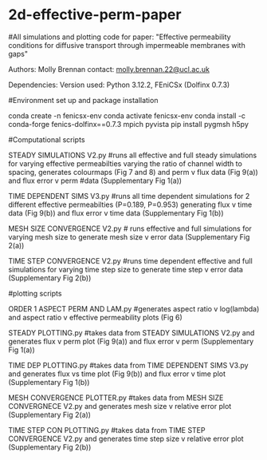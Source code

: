 # 2d-effective-perm-paper
#All simulations and plotting code for paper: "Effective permeability conditions for diffusive transport through impermeable membranes with gaps" 

Authors: Molly Brennan contact: molly.brennan.22@ucl.ac.uk

Dependencies:
Version used: Python 3.12.2, FEniCSx (Dolfinx 0.7.3)

#Environment set up and package installation

conda create -n fenicsx-env
conda activate fenicsx-env
conda install -c conda-forge fenics-dolfinx==0.7.3 mpich pyvista
pip install pygmsh h5py



#Computational scripts

STEADY SIMULATIONS V2.py #runs all effective and full steady simulations for varying effective permeabilties varying the ratio of channel width to spacing, generates colourmaps (Fig 7 and 8) and perm v flux data (Fig 9(a)) and flux error v perm #data (Supplementary Fig 1(a))

TIME DEPENDENT SIMS V3.py #runs all time dependent simulations for 2 different effective permeabilties (P=0.189, P=0.953) generating flux v time data (Fig 9(b)) and flux error v time data (Supplementary Fig 1(b))

MESH SIZE CONVERGENCE V2.py # runs effective and full simulations for varying mesh size to generate mesh size v error data (Supplementary Fig 2(a))

TIME STEP CONVERGENCE V2.py #runs time dependent effective and full simulations for varying time step size to generate time step v error data (Supplementary Fig 2(b))


#plotting scripts

ORDER 1 ASPECT PERM AND LAM.py #generates aspect ratio v log(lambda) and aspect ratio v effective permeability plots (Fig 6)

STEADY PLOTTING.py #takes data from STEADY SIMULATIONS V2.py and generates flux v perm plot (Fig 9(a)) and flux error v perm (Supplementary Fig 1(a))

TIME DEP PLOTTING.py #takes data from TIME DEPENDENT SIMS V3.py and generates flux vs time plot (Fig 9(b)) and flux error v time plot (Supplementary Fig 1(b))  

MESH CONVERGENCE PLOTTER.py #takes data from MESH SIZE CONVERGNECE V2.py and generates mesh size v relative error plot (Supplementary Fig 2(a))

TIME STEP CON PLOTTING.py #takes data from TIME STEP CONVERGENCE V2.py and generates time step size v relative error plot (Supplementary Fig 2(b))



